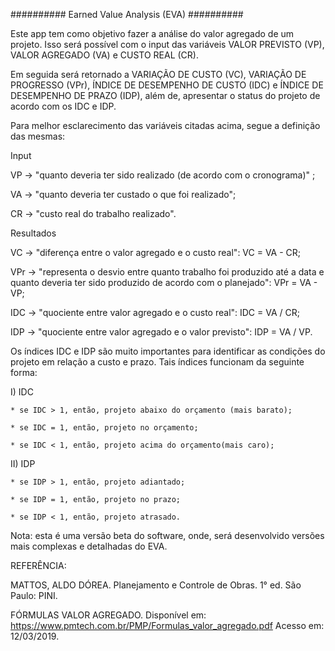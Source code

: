 ########## Earned Value Analysis (EVA) ##########

Este app tem como objetivo fazer a análise do valor agregado de um projeto. Isso será possível com o input das variáveis VALOR PREVISTO (VP), VALOR AGREGADO (VA) e CUSTO REAL (CR).

Em seguida será retornado a VARIAÇÃO DE CUSTO (VC), VARIAÇÃO DE PROGRESSO (VPr), ÍNDICE DE DESEMPENHO DE CUSTO (IDC) e ÍNDICE DE DESEMPENHO DE PRAZO (IDP), além de, apresentar o status do projeto de acordo com os IDC e IDP.

Para melhor esclarecimento das variáveis citadas acima, segue a definição das mesmas:

Input

VP -> "quanto deveria ter sido realizado (de acordo com o cronograma)" ;

VA -> "quanto deveria ter custado o que foi realizado";

CR -> "custo real do trabalho realizado".

Resultados

VC  -> "diferença entre o valor agregado e o custo real": 
      VC = VA - CR;
      
VPr -> "representa o desvio entre quanto trabalho foi produzido até a data e quanto deveria ter sido produzido de acordo com o planejado":
      VPr = VA - VP;
      
IDC -> "quociente entre valor agregado e o custo real":
      IDC = VA / CR;
      
IDP -> "quociente entre valor agregado e o valor previsto":
      IDP = VA / VP.

Os índices IDC e IDP são muito importantes para identificar as condições do projeto em relação a custo e prazo. Tais índices funcionam da seguinte forma:

I) IDC

	* se IDC > 1, então, projeto abaixo do orçamento (mais barato);
	
	* se IDC = 1, então, projeto no orçamento;
	
	* se IDC < 1, então, projeto acima do orçamento(mais caro);
	
II) IDP

	* se IDP > 1, então, projeto adiantado;
	
	* se IDP = 1, então, projeto no prazo;
	
	* se IDP < 1, então, projeto atrasado.

Nota: esta é uma versão beta do software, onde, será desenvolvido versões mais complexas e detalhadas do EVA.

REFERÊNCIA:

MATTOS, ALDO DÓREA. Planejamento e Controle de Obras. 1° ed. São Paulo: PINI.

FÓRMULAS VALOR AGREGADO. Disponível em: <https://www.pmtech.com.br/PMP/Formulas_valor_agregado.pdf> Acesso em: 12/03/2019.
